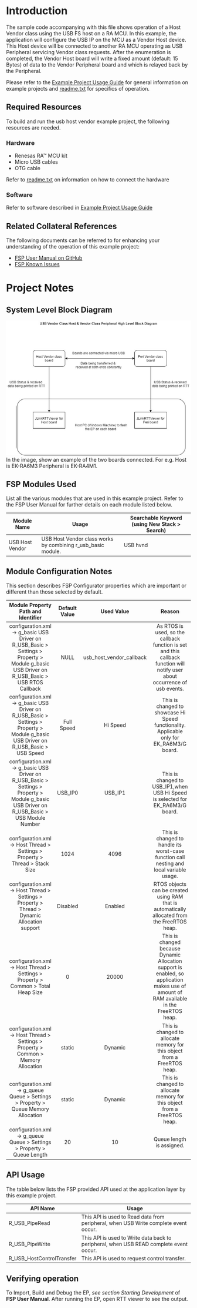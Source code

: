# Introduction #

The sample code accompanying with this file shows operation of a Host Vendor class using the USB FS host on a RA MCU.
In this example, the application will configure the USB IP on the MCU as a Vendor Host device. This Host device will be connected to another RA MCU operating as USB Peripheral servicing Vendor class requests.
After the enumeration is completed, the Vendor Host board will write a fixed amount (default: 15 Bytes) of data to the Vendor Peripheral board and which is relayed back by the Peripheral.

Please refer to the [Example Project Usage Guide](https://github.com/renesas/ra-fsp-examples/blob/master/example_projects/Example%20Project%20Usage%20Guide.pdf) 
for general information on example projects and [readme.txt](./readme.txt) for specifics of operation.

## Required Resources ##
To build and run the usb host vendor example project, the following resources are needed.

### Hardware ###
* Renesas RA™ MCU kit
* Micro USB cables
* OTG cable

Refer to [readme.txt](./readme.txt) on information on how to connect the hardware  

### Software ###
Refer to software described in [Example Project Usage Guide](https://github.com/renesas/ra-fsp-examples/blob/master/example_projects/Example%20Project%20Usage%20Guide.pdf)

## Related Collateral References ##
The following documents can be referred to for enhancing your understanding of 
the operation of this example project:
- [FSP User Manual on GitHub](https://renesas.github.io/fsp/)
- [FSP Known Issues](https://github.com/renesas/fsp/issues)

# Project Notes #

## System Level Block Diagram ##
![usb_vendor_host](images/usb_vendor_class.jpg "USB Vendor Block Diagram")  
In the image, show an example of the two boards connected. For e.g. Host is EK-RA6M3 Peripheral is EK-RA4M1.

## FSP Modules Used ##
List all the various modules that are used in this example project. Refer to the FSP User Manual for further details on each module listed below.

| Module Name | Usage  | Searchable Keyword (using New Stack > Search) |
|-------------|-----------------------------------------------|-----------------------------------------------|
| USB Host Vendor |USB Host Vendor class works by combining r_usb_basic module. | USB hvnd |

## Module Configuration Notes ##
This section describes FSP Configurator properties which are important or different than those selected by default. 

|   Module Property Path and Identifier   |   Default Value   |   Used Value   |   Reason   |
| :-------------------------------------: | :---------------: | :------------: | :--------: |
|   configuration.xml -> g_basic USB Driver on R_USB_Basic > Settings > Property > Module g_basic USB Driver on R_USB_Basic > USB RTOS Callback  |   NULL   |   usb_host_vendor_callback   |   As RTOS is used, so the callback function is set and this callback function will notify user about occurrence of usb events.   |
|   configuration.xml -> g_basic USB Driver on R_USB_Basic > Settings > Property > Module g_basic USB Driver on R_USB_Basic > USB Speed  |   Full Speed   |   Hi Speed   |   This is changed to showcase Hi Speed functionality. Applicable only for EK_RA6M3/G board.   |
|   configuration.xml -> g_basic USB Driver on R_USB_Basic > Settings > Property > Module g_basic USB Driver on R_USB_Basic > USB Module Number  |   USB_IP0   |   USB_IP1   |   This is changed to USB_IP1,when USB Hi Speed is selected for EK_RA6M3/G board.   |
|   configuration.xml -> Host Thread > Settings > Property > Thread > Stack Size  |   1024   |   4096   |   This is changed to handle its worst-case function call nesting and local variable usage.   |
|   configuration.xml -> Host Thread > Settings > Property > Thread > Dynamic Allocation support  |   Disabled   |   Enabled   |   RTOS objects can be created using RAM that is automatically allocated from the FreeRTOS heap.   |
|   configuration.xml -> Host Thread > Settings > Property > Common > Total Heap Size  |   0   |   20000   |   This is changed because Dynamic Allocation support is enabled, so application makes use of amount of RAM available in the FreeRTOS heap.   |
|   configuration.xml -> Host Thread > Settings > Property > Common > Memory Allocation  |   static   |   Dynamic   |   This is changed to allocate memory for this object from a FreeRTOS heap.   |
|   configuration.xml -> g_queue Queue > Settings > Property > Queue Memory Allocation |   static   |   Dynamic   | This is changed to allocate memory for this object from a FreeRTOS heap.   |
|   configuration.xml -> g_queue Queue > Settings > Property > Queue Length |  20   |   10   | Queue length is assigned. |

## API Usage ##

The table below lists the FSP provided API used at the application layer by this example project.

| API Name    | Usage                                                                          |
|-------------|--------------------------------------------------------------------------------|
|R_USB_PipeRead | This API is used to Read data from peripheral, when USB Write complete event occur. |
|R_USB_PipeWrite| This API is used to Write data back to peripheral, when USB READ complete event occur.|
|R_USB_HostControlTransfer| This API is used to request control transfer.|

## Verifying operation ##
To Import, Build and Debug the EP, *see section Starting Development* of **FSP User Manual**. After running the EP, open RTT viewer to see the output.
